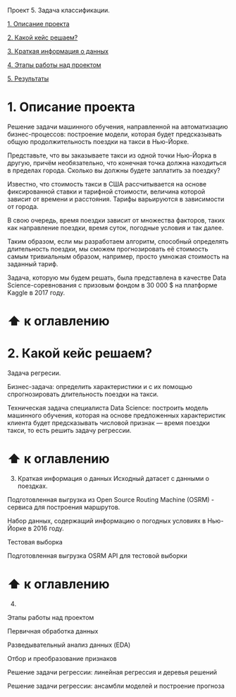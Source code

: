 Проект 5. 
Задача классификации.

[1. Описание проекта]()

[2. Какой кейс решаем?]()

[3. Краткая информация о данных]()

[4. Этапы работы над проектом]()

[5. Результаты]()

# 1. Описание проекта

Решение задачи машинного обучения, направленной на автоматизацию бизнес-процессов: построение модели, которая будет предсказывать общую продолжительность поездки на такси в Нью-Йорке.

Представьте, что вы заказываете такси из одной точки Нью-Йорка в другую, причём необязательно, что конечная точка должна находиться в пределах города. Сколько вы должны будете заплатить за поездку?

Известно, что стоимость такси в США рассчитывается на основе фиксированной ставки и тарифной стоимости, величина которой зависит от времени и расстояния. Тарифы варьируются в зависимости от города.

В свою очередь, время поездки зависит от множества факторов, таких как направление поездки, время суток, погодные условия и так далее.

Таким образом, если мы разработаем алгоритм, способный определять длительность поездки, мы сможем прогнозировать её стоимость самым тривиальным образом, например, просто умножая стоимость на заданный тариф.

Задача, которую мы будем решать, была представлена в качестве Data Science-соревнования с призовым фондом в 30 000 $ на платформе Kaggle в 2017 году.

# ⬆️ к оглавлению

# 2. Какой кейс решаем?
Задача регресии.

Бизнес-задача: определить характеристики и с их помощью спрогнозировать длительность поездки на такси.

Техническая задача специалиста Data Science: построить модель машинного обучения, которая на основе предложенных характеристик клиента будет предсказывать числовой признак — время поездки такси, то есть решить задачу регрессии.

# ⬆️ к оглавлению

3. Краткая информация о данных
Исходный датасет с данными о поездках.

Подготовленная выгрузка из Open Source Routing Machine (OSRM) - сервиса для построения маршрутов.

Набор данных, содержащий информацию о погодных условиях в Нью-Йорке в 2016 году.

Тестовая выборка

Подготовленная выгрузка OSRM API для тестовой выборки

# ⬆️ к оглавлению

4. 
Этапы работы над проектом

Первичная обработка данных

Разведывательный анализ данных (EDA)

Отбор и преобразование признаков

Решение задачи регрессии: линейная регрессия и деревья решений

Решение задачи регрессии: ансамбли моделей и построение прогноза


